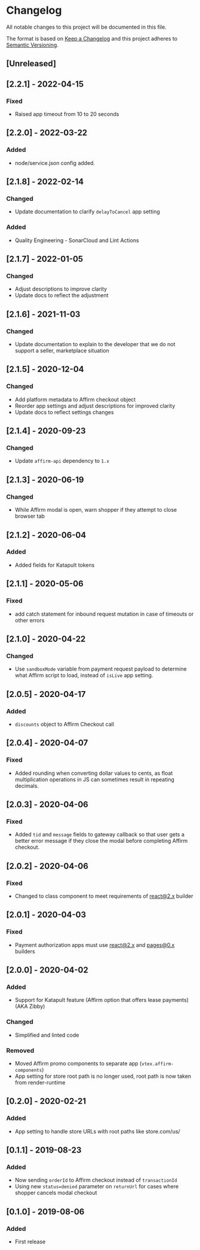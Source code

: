 # Changelog

All notable changes to this project will be documented in this file.

The format is based on [Keep a Changelog](http://keepachangelog.com/en/1.0.0/)
and this project adheres to [Semantic Versioning](http://semver.org/spec/v2.0.0.html).

## [Unreleased]

## [2.2.1] - 2022-04-15

### Fixed

- Raised app timeout from 10 to 20 seconds

## [2.2.0] - 2022-03-22

### Added

- node/service.json config added.

## [2.1.8] - 2022-02-14

### Changed

- Update documentation to clarify `delayToCancel` app setting

### Added

- Quality Engineering - SonarCloud and Lint Actions

## [2.1.7] - 2022-01-05

### Changed

- Adjust descriptions to improve clarity
- Update docs to reflect the adjustment

## [2.1.6] - 2021-11-03

### Changed

- Update documentation to explain to the developer that we do not support a seller, marketplace situation

## [2.1.5] - 2020-12-04

### Changed

- Add platform metadata to Affirm checkout object
- Reorder app settings and adjust descriptions for improved clarity
- Update docs to reflect settings changes

## [2.1.4] - 2020-09-23

### Changed

- Update `affirm-api` dependency to `1.x`

## [2.1.3] - 2020-06-19

### Changed

- While Affirm modal is open, warn shopper if they attempt to close browser tab

## [2.1.2] - 2020-06-04

### Added

- Added fields for Katapult tokens

## [2.1.1] - 2020-05-06

### Fixed

- add catch statement for inbound request mutation in case of timeouts or other errors

## [2.1.0] - 2020-04-22

### Changed

- Use `sandboxMode` variable from payment request payload to determine what Affirm script to load, instead of `isLive` app setting.

## [2.0.5] - 2020-04-17

### Added

- `discounts` object to Affirm Checkout call

## [2.0.4] - 2020-04-07

### Fixed

- Added rounding when converting dollar values to cents, as float multiplication operations in JS can sometimes result in repeating decimals.

## [2.0.3] - 2020-04-06

### Fixed

- Added `tid` and `message` fields to gateway callback so that user gets a better error message if they close the modal before completing Affirm checkout.

## [2.0.2] - 2020-04-06

### Fixed

- Changed to class component to meet requirements of react@2.x builder

## [2.0.1] - 2020-04-03

### Fixed

- Payment authorization apps must use react@2.x and pages@0.x builders

## [2.0.0] - 2020-04-02

### Added

- Support for Katapult feature (Affirm option that offers lease payments) (AKA Zibby)

### Changed

- Simplified and linted code

### Removed

- Moved Affirm promo components to separate app (`vtex.affirm-components`)
- App setting for store root path is no longer used, root path is now taken from render-runtime

## [0.2.0] - 2020-02-21

### Added

- App setting to handle store URLs with root paths like store.com/us/

## [0.1.1] - 2019-08-23

### Added

- Now sending `orderId` to Affirm checkout instead of `transactionId`
- Using new `status=denied` parameter on `returnUrl` for cases where shopper cancels modal checkout

## [0.1.0] - 2019-08-06

### Added

- First release
